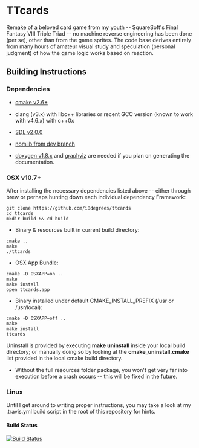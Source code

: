 # TTcards #

Remake of a beloved card game from my youth -- SquareSoft's Final Fantasy VIII Triple Triad -- no machine reverse engineering has been done (per se), other than from the game sprites. The code base derives entirely from many hours of amateur visual study and speculation (personal judgment) of how the game logic works based on reaction.

## Building Instructions ##

### Dependencies ###

* [cmake v2.6+](http://www.cmake.org/)
* clang (v3.x) with libc++ libraries or recent GCC version (known to work with v4.6.x) with c++0x

* [SDL v2.0.0](http://libsdl.org/)
* [nomlib from dev branch](https://github.com/i8degrees/nomlib)

* [doxygen v1.8.x](http://www.stack.nl/~dimitri/doxygen/) and [graphviz](http://www.graphviz.org/) are needed if you plan on generating the documentation.

### OSX v10.7+ ###

After installing the necessary dependencies listed above -- either through brew
or perhaps hunting down each individual dependency Framework:

```
git clone https://github.com/i8degrees/ttcards
cd ttcards
mkdir build && cd build
```

* Binary & resources built in current build directory:

```
cmake ..
make
./ttcards
```

* OSX App Bundle:

```
cmake -D OSXAPP=on ..
make
make install
open ttcards.app
```

* Binary installed under default CMAKE_INSTALL_PREFIX (/usr or /usr/local):

```
cmake -D OSXAPP=off ..
make
make install
ttcards
```

Uninstall is provided by executing **make uninstall** inside your local build directory; or manually doing so by looking at the **cmake_uninstall.cmake** list provided in the local cmake build directory.

* Without the full resources folder package, you won't get very far into execution
before a crash occurs -- this will be fixed in the future.

### Linux ###

Until I get around to writing proper instructions, you may take a look at my
.travis.yml build script in the root of this repository for hints.

#### Build Status ####

[![Build Status](https://travis-ci.org/i8degrees/ttcards.png?branch=master,dev)](https://travis-ci.org/i8degrees/ttcards)
